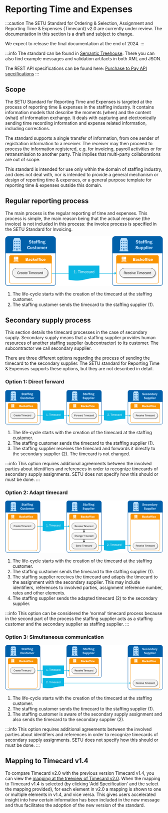 # Reporting Time and Expenses

:::caution
The SETU Standard for Ordering & Selection, Assignment and Reporting Time & Expenses (Timecard) v2.0 are currently under review. The documentation in this section is a draft and subject to change.

We expect to release the final documentation at the end of 2024.
:::

:::info
The standard can be found in [Semantic Treehouse](https://setu.semantic-treehouse.nl/specifications). There you can also find example messages and validation artifacts in both XML and JSON.

The REST API specifications can be found here: [Purchase to Pay API specifications](/API%20Specification/purchase-to-pay/oas-purchase-to-pay)
:::

## Scope
The SETU Standard for Reporting Time and Expenses is targeted at the process of reporting time & expenses in the staffing industry. It contains information models that describe the moments (when) and the content (what) of information exchange. It deals with capturing and electronically sending time recording information and expense related information, including corrections.

The standard supports a single transfer of information, from one sender of registration information to a receiver. The receiver may then proceed to process the information registered, e.g. for invoicing, payroll activities or for retransmission to another party. This implies that multi-party collaborations are out of scope.

This standard is intended for use only within the domain of staffing industry, and does not deal with, nor is intended to provide a general mechanism or design of reporting time & expenses, or a general purpose template for reporting time & expenses outside this domain.

## Regular reporting process
The main process is the regular reporting of time and expenses. This process is simple, the main reason
being that the actual response (the invoice) is not included in this process: the invoice process is specified in
the SETU Standard for Invoicing.

![Visual representation of the regular time and expenses reporting process.](../../../static/img/Timecard-process-1.png)

1. The life-cycle starts with the creation of the timecard at the staffing customer.
2. The staffing customer sends the timecard to the staffing supplier (1).

## Secondary supply process
This section details the timecard processes in the case of secondary supply. Secondary supply means that a staffing supplier provides human resources of another staffing supplier (subcontractor) to its customer. The subcontractor we call secondary supplier.

There are three different options regarding the process of sending the timecard to the secondary supplier. The SETU standard for Reporting Time & Expenses supports these options, but they are not described in detail.

### Option 1: Direct forward
![Visual representation of the direct forward secondary supply process.](../../../static/img/Timecard-secondary-supplier-1.png)

1. The life-cycle starts with the creation of the timecard at the staffing customer.
2. The staffing customer sends the timecard to the staffing supplier (1).
3. The staffing supplier receives the timecard and forwards it directly to the secondary supplier (2). The timecard is not changed.

:::info
This option requires additional agreements between the involved parties about identifiers and references in order to recognize timecards of secondary supply assignments. SETU does not specify how this should or must be done.
:::

### Option 2: Adapt timecard
![Visual representation of the adapt timecard secondary supply process.](../../../static/img/Timecard-secondary-supplier-2.png)

1. The life-cycle starts with the creation of the timecard at the staffing customer.
2. The staffing customer sends the timecard to the staffing supplier (1).
3. The staffing supplier receives the timecard and adapts the timecard to the assignment with the secondary supplier. This may include identifiers, references to involved parties, assignment reference number, rates and other elements.
4. The staffing supplier sends the adapted timecard (2) to the secondary supplier.

:::info
This option can be considered the ‘normal’ timecard process because in the second part of the process
the staffing supplier acts as a staffing customer and the secondary supplier as staffing supplier.
:::

### Option 3: Simultaneous communication
![Visual representation of the simultaneous communication secondary supply process.](../../../static/img/Timecard-secondary-supplier-3.png)

1. The life-cycle starts with the creation of the timecard at the staffing customer.
2. The staffing customer sends the timecard to the staffing supplier (1).
3. The staffing customer is aware of the secondary supply assignment and also sends the timecard to the secondary supplier (2).

:::info
This option requires additional agreements between the involved parties about identifiers and references in order to recognize timecards of secondary supply assignments. SETU does not specify how this should or must be done.
:::

## Mapping to Timecard v1.4
To compare Timecard v2.0 with the previous version Timecard v1.4, you can view the [mapping at the treeview of Timecard v2.0](https://setu.semantic-treehouse.nl/message-model-tree/Message_39a2ff1b-43b3-40fc-930e-d85488bb57bb?panes=element_tree:Message_39a2ff1b-43b3-40fc-930e-d85488bb57bb:qvsi8y:primary,element_tree:Property_1478175108759638:u5oe3d). When the mapping to Timecard v1.4 is selected (by clicking 'Add Specification' and the select the mapping provided), for each element in v2.0 a mapping is shown to one or multiple elements in v1.4, and vice versa. This gives users accelerated insight into how certain information has been included in the new message and thus facilitates the adoption of the new version of the standard.